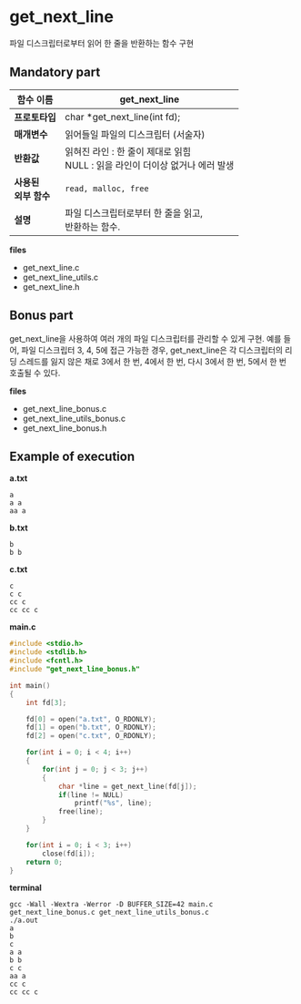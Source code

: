# get_next_line

파일 디스크립터로부터 읽어 한 줄을 반환하는 함수 구현

## Mandatory part

| **함수 이름** | get_next_line |
| -- | ---- |
| **프로토타입** | char \*get_next_line(int fd); |
| **매개변수** | 읽어들일 파일의 디스크립터 (서술자) |
| **반환값** | 읽혀진 라인 : 한 줄이 제대로 읽힘 <br> NULL : 읽을 라인이 더이상 없거나 에러 발생 |
| **사용된 <br>외부 함수** | `read, malloc, free` |
| **설명** | 파일 디스크립터로부터 한 줄을 읽고, <br>반환하는 함수. |


**files**
- get_next_line.c
- get_next_line_utils.c
- get_next_line.h

## Bonus part

get_next_line을 사용하여 여러 개의 파일 디스크립터를 관리할 수 있게 구현. 예를 들어, 파일 디스크립터 3, 4, 5에 접근 가능한 경우, get_next_line은 각 디스크립터의 리딩 스레드를 잃지 않은 채로 3에서 한 번, 4에서 한 번, 다시 3에서 한 번, 5에서 한 번 호출될 수 있다.

**files**
- get_next_line_bonus.c
- get_next_line_utils_bonus.c
- get_next_line_bonus.h

## Example of execution

**a.txt**
```
a
a a
aa a

```

**b.txt**
```
b
b b

```

**c.txt**
```
c
c c
cc c
cc cc c

```

**main.c**
```c
#include <stdio.h>
#include <stdlib.h>
#include <fcntl.h>
#include "get_next_line_bonus.h"

int main()
{
	int fd[3];

	fd[0] = open("a.txt", O_RDONLY);
	fd[1] = open("b.txt", O_RDONLY);
	fd[2] = open("c.txt", O_RDONLY);

	for(int i = 0; i < 4; i++)
	{
		for(int j = 0; j < 3; j++)
		{
			char *line = get_next_line(fd[j]);
			if(line != NULL)
				printf("%s", line);
			free(line);
		}
	}

	for(int i = 0; i < 3; i++)
		close(fd[i]);
	return 0;
}
```

**terminal**
```
gcc -Wall -Wextra -Werror -D BUFFER_SIZE=42 main.c get_next_line_bonus.c get_next_line_utils_bonus.c
./a.out
a
b
c
a a
b b
c c
aa a
cc c
cc cc c
```